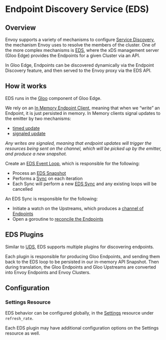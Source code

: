 # Endpoint Discovery Service (EDS)

## Overview
Envoy supports a variety of mechanisms to configure [Service Discovery](https://www.envoyproxy.io/docs/envoy/latest/intro/arch_overview/upstream/service_discovery#arch-overview-service-discovery), the mechanism Envoy uses to resolve the members of the cluster. One of the more complex mechanisms is [EDS](https://www.envoyproxy.io/docs/envoy/latest/intro/arch_overview/upstream/service_discovery#endpoint-discovery-service-eds), where the xDS management server (Gloo Edge) provides the Endpoints for a given Cluster via an API.

In Gloo Edge, Endpoints can be discovered dynamically via the Endpoint Discovery feature, and then served to the Envoy proxy via the EDS API.

## How it works
EDS runs in the [Gloo](/projects/gloo) component of Gloo Edge.

We rely on an [In Memory Endpoint Client](https://github.com/solo-io/gloo/blob/a39fb91c2fb122d5a34353dff891e0b0044bf1dc/projects/gloo/pkg/syncer/setup/setup_syncer.go#L469), meaning that when we “write” an Endpoint, it is just persisted in memory. In Memory clients signal updates to the emitter by two mechanisms: 
- [timed update](https://github.com/solo-io/solo-kit/blob/1f34a76bf919fd40a50e4504a837ee4b41b7f215/pkg/api/v1/clients/memory/resource_client.go#L238)
- [signaled update](https://github.com/solo-io/solo-kit/blob/1f34a76bf919fd40a50e4504a837ee4b41b7f215/pkg/api/v1/clients/memory/resource_client.go#L240)

_Any writes are signaled, meaning that endpoint updates will trigger the resources being sent on the channel, which will be picked up by the emitter, and produce a new snapshot._

Create an [EDS Event Loop](https://github.com/solo-io/gloo/blob/a39fb91c2fb122d5a34353dff891e0b0044bf1dc/projects/gloo/pkg/syncer/setup/setup_syncer.go#L626), which is responsible for the following:
- Process an [EDS Snapshot](https://github.com/solo-io/gloo/blob/a39fb91c2fb122d5a34353dff891e0b0044bf1dc/projects/gloo/pkg/api/v1/eds_snapshot.sk.go#L18)
- Performs a [Sync](https://github.com/solo-io/gloo/blob/a39fb91c2fb122d5a34353dff891e0b0044bf1dc/projects/gloo/pkg/discovery/run.go#L31) on each iteration
- Each Sync will perform a new [EDS Sync](https://github.com/solo-io/gloo/blob/a39fb91c2fb122d5a34353dff891e0b0044bf1dc/projects/gloo/pkg/discovery/discovery.go#L173) and any existing loops will be cancelled

An EDS Sync is responsible for the following:
- Initiate a watch on the Upstreams, which produces a [channel of Endpoints](https://github.com/solo-io/gloo/blob/a39fb91c2fb122d5a34353dff891e0b0044bf1dc/projects/gloo/pkg/discovery/discovery.go#L177)
- Open a goroutine to [reconcile the Endpoints](https://github.com/solo-io/gloo/blob/a39fb91c2fb122d5a34353dff891e0b0044bf1dc/projects/gloo/pkg/discovery/discovery.go#L197)

## EDS Plugins
Similar to [UDS](./upstream-discovery.md), EDS supports multiple plugins for discovering endpoints. 

Each plugin is responsible for producing Gloo Endpoints, and sending them back to the EDS loop to be persisted in our in-memory API Snapshot. Then during translation, the Gloo Endpoints and Gloo Upstreams are converted into Envoy Endpoints and Envoy Clusters.

## Configuration

### Settings Resource
EDS behavior can be configured globally, in the [Settings](/projects/gloo/api/v1/settings.proto) resource under `refresh_rate`.

Each EDS plugin may have additional configuration options on the Settings resource as well.

